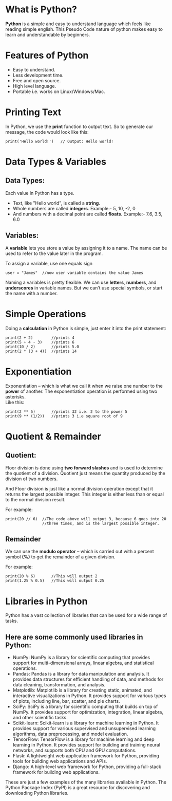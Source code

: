 # What is Python?
**Python** is a simple and easy to understand language which feels like reading simple english. This Pseudo Code nature of python makes easy to learn and understandable by beginners.

# Features of Python
- Easy to understand.
- Less development time.
- Free and open source.
- High level language.
- Portable i.e. works on Linux/Windows/Mac.

# Printing Text
In Python, we use the **print** function to output text.
So to generate our message, the code would look like this: <br>
```
print('Hello world!')   // Output: Hello world!
```

# Data Types & Variables
## Data Types:
Each value in Python has a type.

- Text, like "Hello world", is called a **string**.
- Whole numbers are called **integers**. Example:- 5, 10, -2, 0
- And numbers with a decimal point are called **floats**. Example:- 7.6, 3.5, 6.0

## Variables:
A **variable** lets you store a value by assigning it to a name. The name can be used to refer to the value later in the program.

To assign a variable, use one equals sign
```
user = "James"  //now user variable contains the value James
```

Naming a variables is pretty flexible. We can use **letters**, **numbers**, and **underscores** in variable names. But we can’t use special symbols, or start the name with a number.

# Simple Operations
Doing a **calculation** in Python is simple, just enter it into the print statement: <br>
```
print(2 + 2)        //prints 4
print(5 + 4 - 3)    //prints 6
print(10 / 2)       //prints 5.0
print(2 * (3 + 4))  //prints 14
```

# Exponentiation
Exponentiation – which is what we call it when we raise one number to the **power** of another. The exponentiation operation is performed using two asterisks. <br>
Like this:
```
print(2 ** 5)       //prints 32 i.e. 2 to the power 5
print(9 ** (1/2))   //prints 3 i.e square root of 9
```

# Quotient & Remainder
## Quotient:
Floor division is done using **two forward slashes** and is used to determine the quotient of a division. Quotient just means the quantity produced by the division of two numbers.

And Floor division is just like a normal division operation except that it returns the largest possible integer. This integer is either less than or equal to the normal division result.

For example:
```
print(20 // 6)  //The code above will output 3, because 6 goes into 20 
                //three times, and is the largest possible integer.
```

## Remainder
We can use the **modulo operator** – which is carried out with a percent symbol **(%)** to get the remainder of a given division.

For example:
```
print(20 % 6)       //This will output 2
print(1.25 % 0.5)   //This will output 0.25
```

# Libraries in Python

Python has a vast collection of libraries that can be used for a wide range of tasks. 

## Here are some commonly used libraries in Python:
- NumPy: NumPy is a library for scientific computing that provides support for multi-dimensional arrays, linear algebra, and statistical operations.
- Pandas: Pandas is a library for data manipulation and analysis. It provides data structures for efficient handling of data, and methods for data cleaning, transformation, and analysis.
- Matplotlib: Matplotlib is a library for creating static, animated, and interactive visualizations in Python. It provides support for various types of plots, including line, bar, scatter, and pie charts.
- SciPy: SciPy is a library for scientific computing that builds on top of NumPy. It provides support for optimization, integration, linear algebra, and other scientific tasks.
- Scikit-learn: Scikit-learn is a library for machine learning in Python. It provides support for various supervised and unsupervised learning algorithms, data preprocessing, and model evaluation.
- TensorFlow: TensorFlow is a library for machine learning and deep learning in Python. It provides support for building and training neural networks, and supports both CPU and GPU computations.
- Flask: A lightweight web application framework for Python, providing tools for building web applications and APIs.
- Django: A high-level web framework for Python, providing a full-stack framework for building web applications.

These are just a few examples of the many libraries available in Python. The Python Package Index (PyPI) is a great resource for discovering and downloading Python libraries.
